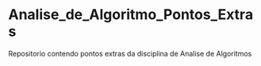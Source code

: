 # Analise_de_Algoritmo_Pontos_Extras
Repositorio contendo pontos extras da disciplina de Analise de Algoritmos
